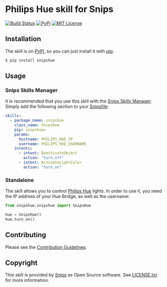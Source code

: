 # Philips Hue skill for Snips

[![Build Status](https://travis-ci.org/snipsco/snips-skill-hue.svg)](https://travis-ci.org/snipsco/snips-skill-hue)
[![PyPi](https://img.shields.io/pypi/v/snipshue.svg)](https://img.shields.io/pypi/v/snipshue.svg)
[![MIT License](https://img.shields.io/badge/license-MIT-blue.svg)](https://raw.githubusercontent.com/snipsco/snips-skill-hue/master/LICENSE.txt)

## Installation

The skill is on [PyPI](https://pypi.python.org/pypi/snipshue), so you can just install it with [pip](http://www.pip-installer.org):

```sh
$ pip install snipshue
```

## Usage

### Snips Skills Manager

It is recommended that you use this skill with the [Snips Skills Manager](https://github.com/snipsco/snipsskills). Simply add the following section to your [Snipsfile](https://github.com/snipsco/snipsskills/wiki/The-Snipsfile):

```yaml
skills:
  - package_name: snipshue
    class_name: SnipsHue
    pip: snipshue=
    params:
      hostname: PHILIPS_HUE_IP
      username: PHILIPS_HUE_USERNAME
    intents:
      - intent: DeactivateObject
        action: "turn_off"
      - intent: ActivateLightColor
        action: "turn_on"
```      

### Standalone

The skill allows you to control [Philips Hue](http://www2.meethue.com/) lights. In order to use it, you need the IP address of your Hue Bridge, as well as the username:

```python
from snipshue.snipshue import SnipsHue

hue = SnipsHue() 
hue.turn_on()
```

## Contributing

Please see the [Contribution Guidelines](https://github.com/snipsco/snips-skill-hue/blob/master/CONTRIBUTING.rst).

## Copyright

This skill is provided by [Snips](https://www.snips.ai) as Open Source software. See [LICENSE.txt](https://github.com/snipsco/snips-skill-hue/blob/master/LICENSE.txt) for more information.
